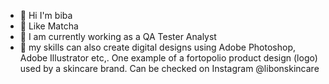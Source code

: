 - 👋 Hi I'm biba
- 🥤 Like Matcha
- 🌱 I am currently working as a QA Tester Analyst
- 🌈 my skills can also create digital designs using Adobe Photoshop, Adobe Illustrator etc,.
  One example of a fortopolio product design (logo) used by a skincare brand. Can be checked on Instagram @libonskincare
  
